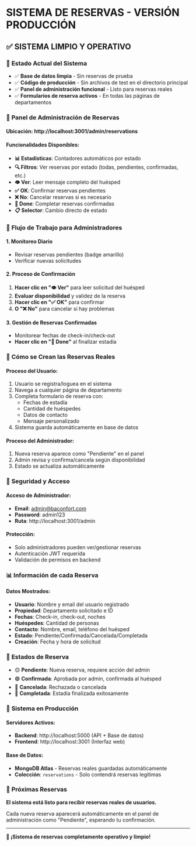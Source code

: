 # SISTEMA DE RESERVAS - VERSIÓN PRODUCCIÓN

## ✅ SISTEMA LIMPIO Y OPERATIVO

### 🏢 **Estado Actual del Sistema**
- ✅ **Base de datos limpia** - Sin reservas de prueba
- ✅ **Código de producción** - Sin archivos de test en el directorio principal
- ✅ **Panel de administración funcional** - Listo para reservas reales
- ✅ **Formularios de reserva activos** - En todas las páginas de departamentos

### 🎯 **Panel de Administración de Reservas**

#### **Ubicación**: http://localhost:3001/admin/reservations

#### **Funcionalidades Disponibles**:
- **📊 Estadísticas**: Contadores automáticos por estado
- **🔍 Filtros**: Ver reservas por estado (todas, pendientes, confirmadas, etc.)
- **👁️ Ver**: Leer mensaje completo del huésped
- **✅ OK**: Confirmar reservas pendientes
- **❌ No**: Cancelar reservas si es necesario
- **🏁 Done**: Completar reservas confirmadas
- **📋 Selector**: Cambio directo de estado

### 🔄 **Flujo de Trabajo para Administradores**

#### **1. Monitoreo Diario**
- Revisar reservas pendientes (badge amarillo)
- Verificar nuevas solicitudes

#### **2. Proceso de Confirmación**
1. **Hacer clic en "👁️ Ver"** para leer solicitud del huésped
2. **Evaluar disponibilidad** y validez de la reserva
3. **Hacer clic en "✅ OK"** para confirmar
4. **O "❌ No"** para cancelar si hay problemas

#### **3. Gestión de Reservas Confirmadas**
- Monitorear fechas de check-in/check-out
- **Hacer clic en "🏁 Done"** al finalizar estadía

### 📝 **Cómo se Crean las Reservas Reales**

#### **Proceso del Usuario**:
1. Usuario se registra/loguea en el sistema
2. Navega a cualquier página de departamento
3. Completa formulario de reserva con:
   - Fechas de estadía
   - Cantidad de huéspedes  
   - Datos de contacto
   - Mensaje personalizado
4. Sistema guarda automáticamente en base de datos

#### **Proceso del Administrador**:
1. Nueva reserva aparece como "Pendiente" en el panel
2. Admin revisa y confirma/cancela según disponibilidad
3. Estado se actualiza automáticamente

### 🔐 **Seguridad y Acceso**

#### **Acceso de Administrador**:
- **Email**: admin@baconfort.com
- **Password**: admin123
- **Ruta**: http://localhost:3001/admin

#### **Protección**:
- Solo administradores pueden ver/gestionar reservas
- Autenticación JWT requerida
- Validación de permisos en backend

### 📊 **Información de cada Reserva**

#### **Datos Mostrados**:
- **Usuario**: Nombre y email del usuario registrado
- **Propiedad**: Departamento solicitado e ID
- **Fechas**: Check-in, check-out, noches
- **Huéspedes**: Cantidad de personas
- **Contacto**: Nombre, email, teléfono del huésped
- **Estado**: Pendiente/Confirmada/Cancelada/Completada
- **Creación**: Fecha y hora de solicitud

### 🎯 **Estados de Reserva**

- 🟡 **Pendiente**: Nueva reserva, requiere acción del admin
- 🟢 **Confirmada**: Aprobada por admin, confirmada al huésped
- 🔴 **Cancelada**: Rechazada o cancelada
- 🔵 **Completada**: Estadía finalizada exitosamente

### 🚀 **Sistema en Producción**

#### **Servidores Activos**:
- **Backend**: http://localhost:5000 (API + Base de datos)
- **Frontend**: http://localhost:3001 (Interfaz web)

#### **Base de Datos**: 
- **MongoDB Atlas** - Reservas reales guardadas automáticamente
- **Colección**: `reservations` - Solo contendrá reservas legítimas

### 📱 **Próximas Reservas**

**El sistema está listo para recibir reservas reales de usuarios.**

Cada nueva reserva aparecerá automáticamente en el panel de administración como "Pendiente", esperando tu confirmación.

---

**🎉 ¡Sistema de reservas completamente operativo y limpio!**

